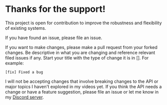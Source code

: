 # Thanks for the support!

This project is open for contribution to improve the robustness and flexibility of existing systems.

If you have found an issue, please file an issue.

If you want to make changes, please make a pull request from your forked changes. Be descriptive in what you are changing and reference relevant filed issues if any. Start your title with the type of change it is in []. For example:

```
[fix] Fixed a bug
```

I will not be accepting changes that involve breaking changes to the API or major topics I haven't explored in my videos yet. If you think the API needs a change or have a feature suggestion, please file an issue or let me know in my [Discord server](https://discord.gg/Z8yyEzHsYM).